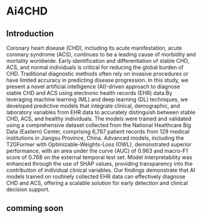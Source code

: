 # Ai4CHD

## Introduction
Coronary heart disease (CHD), including its acute manifestation, acute coronary syndrome (ACS), continues to be a leading cause of morbidity and mortality worldwide. Early identification and differentiation of stable CHD, ACS, and normal individuals is critical for reducing the global burden of CHD. Traditional diagnostic methods often rely on invasive procedures or have limited accuracy in predicting disease progression. In this study, we present a novel artificial intelligence (AI)-driven approach to diagnose stable CHD and ACS using electronic health records (EHR) data.By leveraging machine learning (ML) and deep learning (DL) techniques, we developed predictive models that integrate clinical, demographic, and laboratory variables from EHR data to accurately distinguish between stable CHD, ACS, and healthy individuals. The models were trained and validated using a comprehensive dataset collected from the National Healthcare Big Data (Eastern) Center, comprising 6,787 patient records from 129 medical institutions in Jiangsu Province, China. Advanced models, including the T2GFormer with Optimizable-Weights-Loss (OWL), demonstrated superior performance, with an area under the curve (AUC) of 0.963 and macro-F1 score of 0.768 on the external temporal test set. Model interpretability was enhanced through the use of SHAP values, providing transparency into the contribution of individual clinical variables. Our findings demonstrate that AI models trained on routinely collected EHR data can effectively diagnose CHD and ACS, offering a scalable solution for early detection and clinical decision support.

## comming soon
